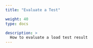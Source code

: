 ```yaml
---
title: "Evaluate a Test"

weight: 40
type: docs

description: >
  How to evaluate a load test result
---
```


